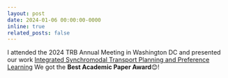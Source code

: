 ```yaml
---
layout: post
date: 2024-01-06 00:00:00-0000
inline: true
related_posts: false
---
```


I attended the 2024 TRB Annual Meeting in Washington DC and presented our work [Integrated Synchromodal Transport Planning and Preference Learning](https://scholar.google.com/citations?view_op=view_citation&hl=en&user=tf8e59wAAAAJ&citation_for_view=tf8e59wAAAAJ:M7yex6snE4oC) We got the **Best Academic Paper Award**😊!

